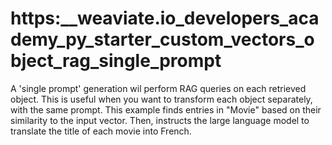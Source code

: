 # https:\_\_weaviate.io_developers_academy_py_starter_custom_vectors_object_rag_single_prompt

A 'single prompt' generation wil perform RAG queries on each retrieved object. This is useful when you want to transform each object separately, with the same prompt. This example finds entries in "Movie" based on their similarity to the input vector. Then, instructs the large language model to translate the title of each movie into French.
